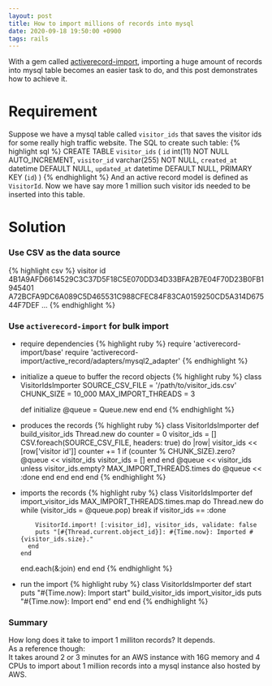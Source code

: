 ```yaml
---
layout: post
title: How to import millions of records into mysql
date: 2020-09-18 19:50:00 +0900
tags: rails
---
```


With a gem called [activerecord-import](https://github.com/zdennis/activerecord-import), importing a huge amount of records into mysql table becomes an easier task to do, and this post demonstrates how to achieve it.

# Requirement
Suppose we have a mysql table called `visitor_ids` that saves the visitor ids for some really high traffic website. The SQL to create such table:
{% highlight sql %}
CREATE TABLE `visitor_ids` (
  `id` int(11) NOT NULL AUTO_INCREMENT,
  `visitor_id` varchar(255) NOT NULL,
  `created_at` datetime DEFAULT NULL,
  `updated_at` datetime DEFAULT NULL,
  PRIMARY KEY (`id`)
)
{% endhighlight %}
And an active record model is defined as `VisitorId`.
Now we have say more 1 million such visitor ids needed to be inserted into this table.

# Solution
### Use CSV as the data source
{% highlight csv %}
visitor id
4B1A9AFD6614529C3C37D5F18C5E070DD34D33BFA2B7E04F70D23B0FB1945401
A72BCFA9DC6A089C5D465531C988CFEC84F83CA0159250CD5A314D67544F7DEF
...
{% endhighlight %}

### Use `activerecord-import` for bulk import
- require dependencies
{% highlight ruby %}
require 'activerecord-import/base'
require 'activerecord-import/active_record/adapters/mysql2_adapter'
{% endhighlight %}

- initialize a queue to buffer the record objects
{% highlight ruby %}
class VisitorIdsImporter
  SOURCE_CSV_FILE = '/path/to/visitor_ids.csv'
  CHUNK_SIZE = 10_000
  MAX_IMPORT_THREADS = 3

  def initialize
    @queue = Queue.new
  end
end
{% endhighlight %}

- produces the records
{% highlight ruby %}
class VisitorIdsImporter
  def build_visitor_ids
    Thread.new do
      counter = 0
      visitor_ids = []
      CSV.foreach(SOURCE_CSV_FILE, headers: true) do |row|
        visitor_ids << [row['visitor id']]
        counter += 1
        if (counter % CHUNK_SIZE).zero?
          @queue << visitor_ids
          visitor_ids = []
        end
      end
      @queue << visitor_ids unless visitor_ids.empty?
      MAX_IMPORT_THREADS.times do
        @queue << :done
      end
    end
  end
end
{% endhighlight %}

- imports the records
{% highlight ruby %}
class VisitorIdsImporter
  def import_visitor_ids
    MAX_IMPORT_THREADS.times.map do
      Thread.new do
        while (visitor_ids = @queue.pop)
          break if visitor_ids == :done

          VisitorId.import! [:visitor_id], visitor_ids, validate: false
          puts "[#{Thread.current.object_id}]: #{Time.now}: Imported #{visitor_ids.size}."
        end
      end
    end.each(&:join)
  end
end
{% endhighlight %}

- run the import
{% highlight ruby %}
class VisitorIdsImporter
  def start
    puts "#{Time.now}: Import start"
    build_visitor_ids
    import_visitor_ids
    puts "#{Time.now}: Import end"
  end
end
{% endhighlight %}

### Summary
How long does it take to import 1 milliton records?
It depends.  
As a reference though:  
It takes around 2 or 3 minutes for an AWS instance with 16G memory and 4 CPUs to import about 1 million records into a mysql instance also hosted by AWS.
